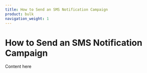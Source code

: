 ```yaml
---
title: How to Send an SMS Notification Campaign
product: bulk
navigation_weight: 1
---
```


# How to Send an SMS Notification Campaign

Content here
